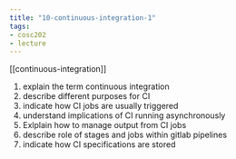 ```yaml
---
title: "10-continuous-integration-1"
tags: 
- cosc202 
- lecture
---
```


[[continuous-integration]]

1. explain the term continuous integration
2. describe different purposes for CI
3. indicate how CI jobs are usually triggered
4. understand implications of CI running asynchronously
5. Exlplain how to manage output from CI jobs
6. describe role of stages and jobs within gitlab pipelines
7. indicate how CI specifications are stored
